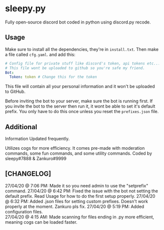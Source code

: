 # sleepy.py

Fully open-source discord bot coded in python using discord.py recode.

## Usage

Make sure to install all the dependencies, they're in `install.txt`. Then make a file called `cfg.yaml`. and add this:

```yaml
# Config file for private stuff like discord's token, api tokens etc...
# This file wont be uploaded to github so you're safe my friend.
Bot:
  Token: token # Change this for the token
```

This file will contain all your personal information and it won't be uploaded to GitHub.

Before inviting the bot to your server, make sure the bot is running first. If you invite the bot to the server then run it, it wont be able to set it's default prefix. You only have to do this once unless you reset the ```prefixes.json``` file.

## Additional

Information Updated frequently.

Utilizes cogs for more efficiency.
It comes pre-made with moderation commands, some fun commands, and some utility commands.
Coded by sleepy#7888 & Zankuro#9999

## [CHANGELOG]

27/04/20 @ 7:06 PM: Made it so you need admin to use the "setprefix" command.
27/04/20 @ 6:42 PM: Fixed the issue with the bot not setting the default prefix. Read Usage for how to do the first setup properly.
27/04/20 @ 6:32 PM: Added .json files for setting custom prefixes. Doesn't work properly at the moment. Zankuro pls fix.
27/04/20 @ 5:19 PM: Added configuration files.  
27/04/20 @ 4:15 AM: Made scanning for files ending in .py more efficient, meaning cogs can be loaded faster.
